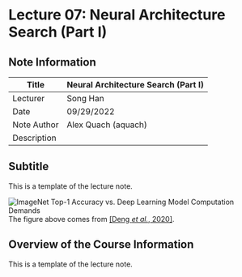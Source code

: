 # Lecture 07: Neural Architecture Search (Part I)

## Note Information

| Title       | Neural Architecture Search (Part I)                                                    |
|-------------|-----------------------------------------------------------------------------------------------------------------|
| Lecturer    | Song Han                                                                                                        |
| Date        | 09/29/2022                                                                                                      |
| Note Author | Alex Quach (aquach)                                                                                                 |
| Description |  |

## Subtitle

This is a template of the lecture note.

![ImageNet Top-1 Accuracy vs. Deep Learning Model Computation Demands](figures/lecture-01/johndoe/accuracy-vs-macs.png)
The figure above comes from [[Deng *et al.*, 2020]](https://ieeexplore.ieee.org/document/9043731).

## Overview of the Course Information

This is a template of the lecture note.
